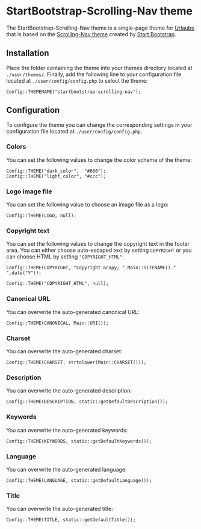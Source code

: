 # StartBootstrap-Scrolling-Nav theme
The StartBootstrap-Scrolling-Nav theme is a single-page theme for [Urlaube](https://github.com/urlaube/urlaube) that is based on the [Scrolling-Nav theme](https://github.com/BlackrockDigital/startbootstrap-scrolling-nav/tree/v3.3.7) created by [Start Bootstrap](https://startbootstrap.com/).

## Installation
Place the folder containing the theme into your themes directory located at `./user/themes/`.
Finally, add the following line to your configuration file located at `./user/config/config.php` to select the theme:
```
Config::THEMENAME("startbootstrap-scrolling-nav");
```

## Configuration
To configure the theme you can change the corresponding settings in your configuration file located at `./user/config/config.php`.

### Colors
You can set the following values to change the color scheme of the theme:
```
Config::THEME("dark_color",  "#666");
Config::THEME("light_color", "#ccc");
```

### Logo image file
You can set the following value to choose an image file as a logo:
```
Config::THEME(LOGO, null);
```

### Copyright text
You can set the following values to change the copyright text in the footer area. You can either choose auto-escaped text by setting `COPYRIGHT` or you can choose HTML by setting `"COPYRIGHT_HTML"`:
```
Config::THEME(COPYRIGHT, "Copyright &copy; ".Main::SITENAME()." ".date("Y"));
```
```
Config::THEME("COPYRIGHT_HTML", null);
```

### Canonical URL
You can overwrite the auto-generated canonical URL:
```
Config::THEME(CANONICAL, Main::URI());
```

### Charset
You can overwrite the auto-generated charset:
```
Config::THEME(CHARSET, strtolower(Main::CHARSET()));
```

### Description
You can overwrite the auto-generated description:
```
Config::THEME(DESCRIPTION, static::getDefaultDescription());
```

### Keywords
You can overwrite the auto-generated keywords:
```
Config::THEME(KEYWORDS, static::getDefaultKeywords());
```

### Language
You can overwrite the auto-generated language:
```
Config::THEME(LANGUAGE, static::getDefaultLanguage());
```

### Title
You can overwrite the auto-generated title:
```
Config::THEME(TITLE, static::getDefaultTitle());
```

